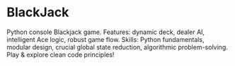 # BlackJack
Python console Blackjack game. Features: dynamic deck, dealer AI, intelligent Ace logic, robust game flow. Skills: Python fundamentals, modular design, crucial global state reduction, algorithmic problem-solving. Play &amp; explore clean code principles!

